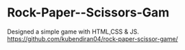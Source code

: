 # Rock-Paper--Scissors-Gam
Designed a simple game with HTML,CSS &amp; JS.
https://github.com/kubendiran04/rock-paper-scissor-game/
